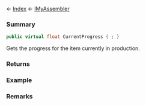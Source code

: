 ← [Index](Api-Index) ← [IMyAssembler](Sandbox.ModAPI.Ingame.IMyAssembler)

### Summary

```csharp
public virtual float CurrentProgress { ; }
```

Gets the progress for the item currently in production.

### Returns

### Example

### Remarks

